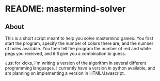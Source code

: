 # README: mastermind-solver

## About

This is a short script meant to help you solve mastermind games. 
You first start the program, specify the number of colors there are, and the number of holes
available. You then tell the program the number of red and white pegs you recieved, and 
it'll give you a combination to guess.

Just for kicks, I'm writing a version of the algorithm in several different programming 
languages. I currently have a version in python available, and am planning on implementing
a version in HTML/Javascript.

